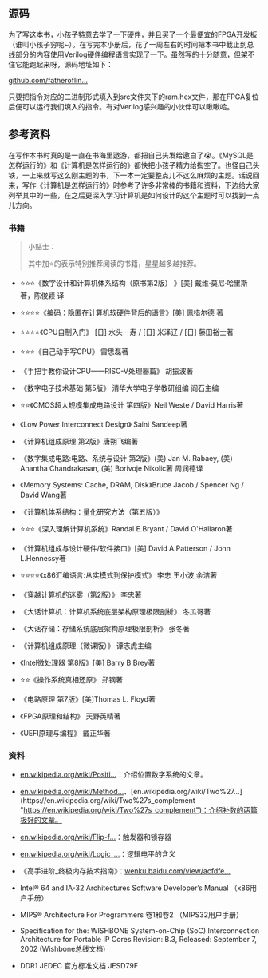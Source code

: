 源码
--

为了写这本书，小孩子特意去学了一下硬件，并且买了一个最便宜的FPGA开发板（谁叫小孩子穷呢~）。在写完本小册后，花了一周左右的时间把本书中截止到总线部分的内容使用Verilog硬件编程语言实现了一下。虽然写的十分随意，但架不住它能跑起来呀，源码地址如下：

[github.com/fatheroflin…](https://github.com/fatheroflink/xiaohaizi_cpu "https://github.com/fatheroflink/xiaohaizi_cpu")

只要把指令对应的二进制形式填入到src文件夹下的ram.hex文件，那在FPGA复位后便可以运行我们填入的指令。有对Verilog感兴趣的小伙伴可以瞅瞅哈。

参考资料
----

在写作本书时真的是一直在书海里遨游，都把自己头发给遨白了😭。《MySQL是怎样运行的》和《计算机是怎样运行的》都快把小孩子精力给掏空了。也怪自己头铁，一上来就写这么刚主题的书，下一本一定要整点儿不这么麻烦的主题。话说回来，写作《计算机是怎样运行的》时参考了许多非常棒的书籍和资料，下边给大家列举其中的一些，在之后更深入学习计算机是如何设计的这个主题时可以找到一点儿方向。

### 书籍

> 小贴士：  
>   
> 其中加⭐的表示特别推荐阅读的书籍，星星越多越推荐。

*   ⭐⭐⭐《数字设计和计算机体系结构（原书第2版） 》\[美\] 戴维·莫尼·哈里斯 著，陈俊颖 译
    
*   ⭐⭐⭐⭐《编码：隐匿在计算机软硬件背后的语言》\[美\] 佩措尔德 著
    
*   ⭐⭐⭐⭐《CPU自制入门》 \[日\] 水头一寿 / \[日\] 米泽辽 / \[日\] 藤田裕士著
    
*   ⭐⭐⭐《自己动手写CPU》 雷思磊著
    
*   《手把手教你设计CPU——RISC-V处理器篇》 胡振波著
    
*   《数字电子技术基础 第5版》 清华大学电子学教研组编 阎石主编
    
*   ⭐⭐《CMOS超大规模集成电路设计 第四版》Neil Weste / David Harris著
    
*   《Low Power Interconnect Design》 Saini Sandeep著
    
*   《计算机组成原理 第2版》唐朔飞编著
    
*   《数字集成电路:电路、系统与设计 第2版》(美) Jan M. Rabaey, (美) Anantha Chandrakasan, (美) Borivoje Nikolic著 周润德译
    
*   《Memory Systems: Cache, DRAM, Disk》Bruce Jacob / Spencer Ng / David Wang著
    
*   《计算机体系结构：量化研究方法（第五版）》
    
*   ⭐⭐⭐《深入理解计算机系统》Randal E.Bryant / David O'Hallaron著
    
*   《计算机组成与设计硬件/软件接口》\[美\] David A.Patterson / John L.Hennessy著
    
*   ⭐⭐⭐⭐《x86汇编语言:从实模式到保护模式》 李忠 王小波 余洁著
    
*   《穿越计算机的迷雾（第2版）》 李忠著
    
*   《大话计算机：计算机系统底层架构原理极限剖析》 冬瓜哥著
    
*   《大话存储：存储系统底层架构原理极限剖析》 张冬著
    
*   《计算机组成原理（微课版）》 谭志虎主编
    
*   《Intel微处理器 第8版》\[美\] Barry B.Brey著
    
*   ⭐⭐《操作系统真相还原》 郑钢著
    
*   《电路原理 第7版》\[美\]Thomas L. Floyd著
    
*   《FPGA原理和结构》 天野英晴著
    
*   《UEFI原理与编程》 戴正华著
    

### 资料

*   [en.wikipedia.org/wiki/Positi…](https://en.wikipedia.org/wiki/Positional_notation "https://en.wikipedia.org/wiki/Positional_notation")：介绍位置数字系统的文章。
    
*   [en.wikipedia.org/wiki/Method…](https://en.wikipedia.org/wiki/Method_of_complements "https://en.wikipedia.org/wiki/Method_of_complements")、[en.wikipedia.org/wiki/Two%27…](https://en.wikipedia.org/wiki/Two%27s_complement "https://en.wikipedia.org/wiki/Two%27s_complement")：介绍补数的两篇极好的文章。
    
*   [en.wikipedia.org/wiki/Flip-f…](https://en.wikipedia.org/wiki/Flip-flop_(electronics) "https://en.wikipedia.org/wiki/Flip-flop_(electronics)")：触发器和锁存器
    
*   [en.wikipedia.org/wiki/Logic\_…](https://en.wikipedia.org/wiki/Logic_level "https://en.wikipedia.org/wiki/Logic_level")：逻辑电平的含义
    
*   《高手进阶\_终极内存技术指南》：[wenku.baidu.com/view/acfdfe…](https://wenku.baidu.com/view/acfdfed733d4b14e8524687f.html "https://wenku.baidu.com/view/acfdfed733d4b14e8524687f.html")
    
*   Intel® 64 and IA-32 Architectures Software Developer’s Manual （x86用户手册）
    
*   MIPS® Architecture For Programmers 卷1和卷2 （MIPS32用户手册）
    
*   Specification for the: WISHBONE System-on-Chip (SoC) Interconnection Architecture for Portable IP Cores Revision: B.3, Released: September 7, 2002 (Wishbone总线文档)
    
*   DDR1 JEDEC 官方标准文档 JESD79F